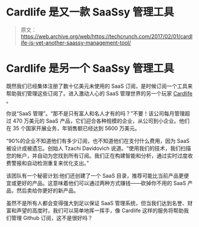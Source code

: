 # Cardlife 是又一款 SaaSsy 管理工具

> 原文：<https://web.archive.org/web/https://techcrunch.com/2017/02/01/cardlife-is-yet-another-saassy-management-tool/>

# Cardlife 是另一个 SaaSsy 管理工具

既然我们已经集体注册了数十亿美元未使用的 SaaS 订阅，是时候订阅一个工具来帮助我们管理这些订阅了。进入激动人心的 SaaS 管理世界的另一个玩家 [Cardlife](https://web.archive.org/web/20230325212439/https://cardlifeapp.com/) 。

你说“SaaS 管理”。“那不是只有富人和名人才有的吗？”不要！该公司每月管理超过 470 万美元的 SaaS 产品，它们迎合各种规模的企业，从公司到小企业。他们在 35 个国家开展业务，年销售额已经达到 5600 万美元。

“90%的企业不知道他们有多少订阅，也不知道他们在支付什么费用，因为 SaaS 被设计成被遗忘。创始人 Tzachi Davidovich 说道。“使用我们的技术，我们扫描您的帐户，并自动为您找到所有订阅。我们正在构建智能和分析，通过实时过度收费警报和自动检测重复来优化支出。”

该团队有一个秘密计划:他们还创建了一个 SaaS 目录，推荐可能比当前产品更便宜或更好的产品。这意味着他们可以通过两种方式赚钱——砍掉你不用的 SaaS 产品，然后卖给你更好的新产品。

虽然不是所有人都会变得强大到足以保证 SaaS 管理系统，但当我们达到名誉、财富和声望的高度时，我们可以简单地挥一挥手，像 Cardlife 这样的服务将帮助我们管理 Github 订阅，这不是很好吗？